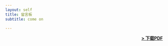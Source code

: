 ```yaml
--- 
layout: self
title: 留言板
subtitle: come on

---
```


<span style="float: right; "><a href="{{ '/assets/resume.pdf' | prepend: site.baseurl }}"><strong>> 下载PDF</strong></a> </span>